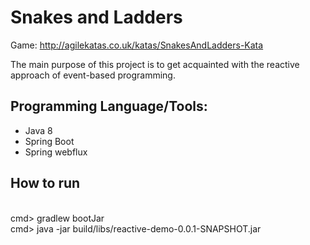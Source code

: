 # Snakes and Ladders
Game: http://agilekatas.co.uk/katas/SnakesAndLadders-Kata

The main purpose of this project is to get acquainted with the reactive approach of event-based programming.

## Programming Language/Tools:
- Java 8
- Spring Boot
- Spring webflux

## How to run
<br /> cmd>  gradlew bootJar
<br /> cmd> java -jar build/libs/reactive-demo-0.0.1-SNAPSHOT.jar
